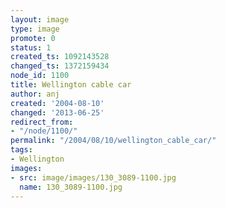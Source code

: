 ```yaml
---
layout: image
type: image
promote: 0
status: 1
created_ts: 1092143528
changed_ts: 1372159434
node_id: 1100
title: Wellington cable car
author: anj
created: '2004-08-10'
changed: '2013-06-25'
redirect_from:
- "/node/1100/"
permalink: "/2004/08/10/wellington_cable_car/"
tags:
- Wellington
images:
- src: image/images/130_3089-1100.jpg
  name: 130_3089-1100.jpg
---
```


